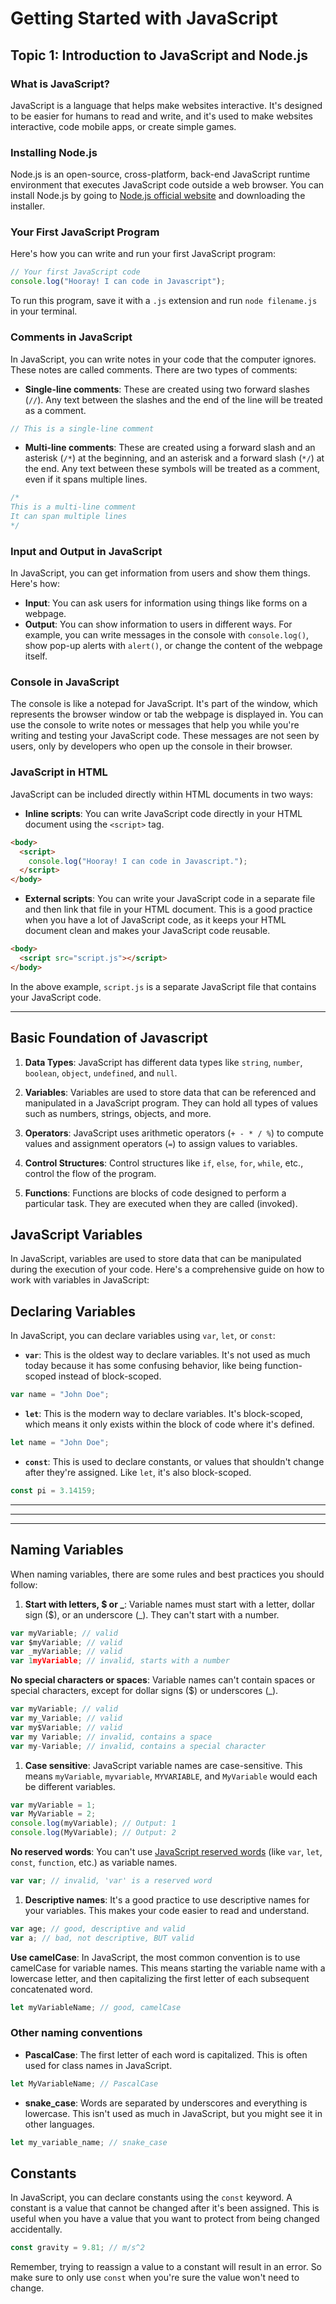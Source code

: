 # Getting Started with JavaScript

## Topic 1: Introduction to JavaScript and Node.js

### What is JavaScript?

JavaScript is a language that helps make websites interactive. It's designed to be easier for humans to read and write, and it's used to make websites interactive, code mobile apps, or create simple games.

### Installing Node.js

Node.js is an open-source, cross-platform, back-end JavaScript runtime environment that executes JavaScript code outside a web browser. You can install Node.js by going to [Node.js official website](https://nodejs.org/en/download/) and downloading the installer.

### Your First JavaScript Program

Here's how you can write and run your first JavaScript program:

```javascript
// Your first JavaScript code
console.log("Hooray! I can code in Javascript");
```

To run this program, save it with a `.js` extension and run `node filename.js` in your terminal.

### Comments in JavaScript

In JavaScript, you can write notes in your code that the computer ignores. These notes are called comments. There are two types of comments:

- **Single-line comments**: These are created using two forward slashes (`//`). Any text between the slashes and the end of the line will be treated as a comment.

```javascript
// This is a single-line comment
```

- **Multi-line comments**: These are created using a forward slash and an asterisk (`/*`) at the beginning, and an asterisk and a forward slash (`*/`) at the end. Any text between these symbols will be treated as a comment, even if it spans multiple lines.

```javascript
/*
This is a multi-line comment
It can span multiple lines
*/
```

### Input and Output in JavaScript

In JavaScript, you can get information from users and show them things. Here's how:

- **Input**: You can ask users for information using things like forms on a webpage.
- **Output**: You can show information to users in different ways. For example, you can write messages in the console with `console.log()`, show pop-up alerts with `alert()`, or change the content of the webpage itself.

### Console in JavaScript

The console is like a notepad for JavaScript. It's part of the window, which represents the browser window or tab the webpage is displayed in. You can use the console to write notes or messages that help you while you're writing and testing your JavaScript code. These messages are not seen by users, only by developers who open up the console in their browser.

### JavaScript in HTML

JavaScript can be included directly within HTML documents in two ways:

- **Inline scripts**: You can write JavaScript code directly in your HTML document using the `<script>` tag.

```html
<body>
  <script>
    console.log("Hooray! I can code in Javascript.");
  </script>
</body>
```

- **External scripts**: You can write your JavaScript code in a separate file and then link that file in your HTML document. This is a good practice when you have a lot of JavaScript code, as it keeps your HTML document clean and makes your JavaScript code reusable.

```html
<body>
  <script src="script.js"></script>
</body>
```

In the above example, `script.js` is a separate JavaScript file that contains your JavaScript code.

---

## Basic Foundation of Javascript

1. **Data Types**: JavaScript has different data types like `string`, `number`, `boolean`, `object`, `undefined`, and `null`.

2. **Variables**: Variables are used to store data that can be referenced and manipulated in a JavaScript program. They can hold all types of values such as numbers, strings, objects, and more.

3. **Operators**: JavaScript uses arithmetic operators (`+ - * / %`) to compute values and assignment operators (`=`) to assign values to variables.

4. **Control Structures**: Control structures like `if`, `else`, `for`, `while`, etc., control the flow of the program.

5. **Functions**: Functions are blocks of code designed to perform a particular task. They are executed when they are called (invoked).

## JavaScript Variables

In JavaScript, variables are used to store data that can be manipulated during the execution of your code. Here's a comprehensive guide on how to work with variables in JavaScript:

## Declaring Variables

In JavaScript, you can declare variables using `var`, `let`, or `const`:

- **`var`**: This is the oldest way to declare variables. It's not used as much today because it has some confusing behavior, like being function-scoped instead of block-scoped.

```javascript
var name = "John Doe";
```

- **`let`**: This is the modern way to declare variables. It's block-scoped, which means it only exists within the block of code where it's defined.

```javascript
let name = "John Doe";
```

- **`const`**: This is used to declare constants, or values that shouldn't change after they're assigned. Like `let`, it's also block-scoped.

```javascript
const pi = 3.14159;
```

---

---

---

## Naming Variables

When naming variables, there are some rules and best practices you should follow:

1. **Start with letters, $ or \_**: Variable names must start with a letter, dollar sign ($), or an underscore (\_). They can't start with a number.

```javascript
var myVariable; // valid
var $myVariable; // valid
var _myVariable; // valid
var 1myVariable; // invalid, starts with a number
```

**No special characters or spaces**: Variable names can't contain spaces or special characters, except for dollar signs ($) or underscores (\_).

```javascript
var myVariable; // valid
var my_Variable; // valid
var my$Variable; // valid
var my Variable; // invalid, contains a space
var my-Variable; // invalid, contains a special character
```

1. **Case sensitive**: JavaScript variable names are case-sensitive. This means `myVariable`, `myvariable`, `MYVARIABLE`, and `MyVariable` would each be different variables.

```javascript
var myVariable = 1;
var MyVariable = 2;
console.log(myVariable); // Output: 1
console.log(MyVariable); // Output: 2
```

**No reserved words**: You can't use [JavaScript reserved words](https://developer.mozilla.org/en-US/docs/Web/JavaScript/Reference/Lexical_grammar#keywords) (like `var`, `let`, `const`, `function`, etc.) as variable names.

```javascript
var var; // invalid, 'var' is a reserved word
```

1. **Descriptive names**: It's a good practice to use descriptive names for your variables. This makes your code easier to read and understand.

```javascript
var age; // good, descriptive and valid
var a; // bad, not descriptive, BUT valid
```

**Use camelCase**: In JavaScript, the most common convention is to use camelCase for variable names. This means starting the variable name with a lowercase letter, and then capitalizing the first letter of each subsequent concatenated word.

```javascript
let myVariableName; // good, camelCase
```

### Other naming conventions

- **PascalCase**: The first letter of each word is capitalized. This is often used for class names in JavaScript.

```javascript
let MyVariableName; // PascalCase
```

- **snake_case**: Words are separated by underscores and everything is lowercase. This isn't used as much in JavaScript, but you might see it in other languages.

```javascript
let my_variable_name; // snake_case
```

## Constants

In JavaScript, you can declare constants using the `const` keyword. A constant is a value that cannot be changed after it's been assigned. This is useful when you have a value that you want to protect from being changed accidentally.

```javascript
const gravity = 9.81; // m/s^2
```

Remember, trying to reassign a value to a constant will result in an error. So make sure to only use `const` when you're sure the value won't need to change.
